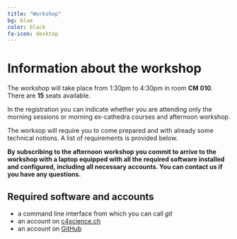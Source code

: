 ```yaml
---
title: "Workshop"
bg: blue
color: black
fa-icon: desktop
---
```

# Information about the workshop

The workshop will take place from 1:30pm to 4:30pm in room **CM 010**.
There are **15** seats available.

In the registration you can indicate whether you are attending only the morning sessions or morning ex-cathedra courses and afternoon workshop.

The worksop will require you to come prepared and with already some technical notions. A list of requirements is provided below.

**By subscribing to the afternoon workshop you commit to arrive to the workshop with a laptop equipped with all the required software installed and configured, including all necessary accounts. You can contact us if you have any questions.**

## Required software and accounts

- a command line interface from which you can call *git*
- an account on <a href="https://c4science.ch">c4science.ch</a>
- an account on <a href="https://github.com">GitHub</a>
